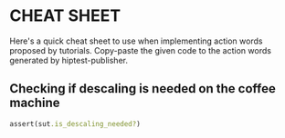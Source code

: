 # CHEAT SHEET

Here's a quick cheat sheet to use when implementing action words proposed by tutorials.
Copy-paste the given code to the action words generated by hiptest-publisher.

## Checking if descaling is needed on the coffee machine

```ruby
assert(sut.is_descaling_needed?)
```

